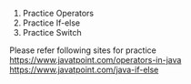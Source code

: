 1. Practice Operators
2. Practice If-else
3. Practice Switch
   
Please refer following sites for practice
https://www.javatpoint.com/operators-in-java
https://www.javatpoint.com/java-if-else